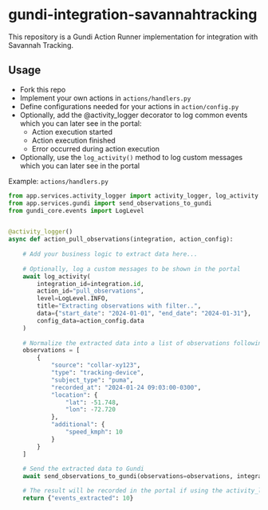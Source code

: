 # gundi-integration-savannahtracking
This repository is a Gundi Action Runner implementation for integration with Savannah Tracking.

## Usage
- Fork this repo
- Implement your own actions in `actions/handlers.py`
- Define configurations needed for your actions in `action/config.py`
- Optionally, add the @activity_logger decorator to log common events which you can later see in the portal:
    - Action execution started
    - Action execution finished
    - Error occurred during action execution
- Optionally, use the `log_activity()` method to log custom messages which you can later see in the portal


Example: `actions/handlers.py`
```python
from app.services.activity_logger import activity_logger, log_activity
from app.services.gundi import send_observations_to_gundi
from gundi_core.events import LogLevel


@activity_logger()
async def action_pull_observations(integration, action_config):
    
    # Add your business logic to extract data here...
    
    # Optionally, log a custom messages to be shown in the portal
    await log_activity(
        integration_id=integration.id,
        action_id="pull_observations",
        level=LogLevel.INFO,
        title="Extracting observations with filter..",
        data={"start_date": "2024-01-01", "end_date": "2024-01-31"},
        config_data=action_config.data
    )
    
    # Normalize the extracted data into a list of observations following to the Gundi schema:
    observations = [
        {
            "source": "collar-xy123",
            "type": "tracking-device",
            "subject_type": "puma",
            "recorded_at": "2024-01-24 09:03:00-0300",
            "location": {
                "lat": -51.748,
                "lon": -72.720
            },
            "additional": {
                "speed_kmph": 10
            }
        }
    ]
    
    # Send the extracted data to Gundi
    await send_observations_to_gundi(observations=observations, integration_id=integration.id)

    # The result will be recorded in the portal if using the activity_logger decorator
    return {"events_extracted": 10}
```
